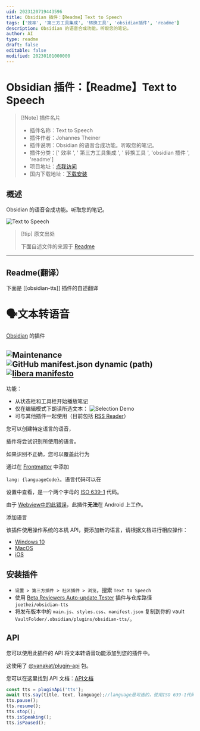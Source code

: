 ```yaml
---
uid: 2023120719443596
title: Obsidian 插件：【Readme】Text to Speech
tags: ['效率', '第三方工具集成', '转换工具', 'obsidian插件', 'readme']
description: Obsidian 的语音合成功能。听取您的笔记。
author: AI
type: readme
draft: false
editable: false
modified: 20230101000000
---
```


# Obsidian 插件：【Readme】Text to Speech

> [!Note] 插件名片
> - 插件名称：Text to Speech
> - 插件作者：Johannes Theiner
> - 插件说明：Obsidian 的语音合成功能。听取您的笔记。
> - 插件分类：[' 效率 ', ' 第三方工具集成 ', ' 转换工具 ', 'obsidian 插件 ', 'readme']
> - 项目地址：[点我访问](https://github.com/joethei/obsidian-tts)
> - 国内下载地址：[下载安装](https://pkmer.cn/products/plugin/pluginMarket/?obsidian-tts)

## 概述

Obsidian 的语音合成功能。听取您的笔记。

![Text to Speech](https://cdn.pkmer.cn/covers/obsidian-tts.PNG!pkmer)

> [!tip] 原文出处
>
>下面自述文件的来源于 [Readme](https://ghproxy.net/https://raw.githubusercontent.com/joethei/obsidian-tts/master/README.md)
>

---

## Readme(翻译）

下面是 [[obsidian-tts]] 插件的自述翻译

# 🗣️文本转语音

[Obsidian](https://obsidian.md) 的插件

![Maintenance](https://shields.joethei.xyz/maintenance/yes/2023)
![GitHub manifest.json dynamic (path)](https://shields.joethei.xyz/github/manifest-json/minAppVersion/joethei/obsidian-tts?label=lowest%20supported%20app%20version)
[![libera manifesto](https://shields.joethei.xyz/badge/libera-manifesto-lightgrey.svg)](https://liberamanifesto.com)
---

功能：

- 从状态栏和工具栏开始播放笔记
- 仅在编辑模式下朗读所选文本：
  ![Selection Demo](https://cdn.pkmer.cn/covers/obsidian-tts_1_3.png!pkmer)
- 可与其他插件一起使用（目前包括 [RSS Reader](https://github.com/joethei/obsidian-rss)）

您可以创建特定语言的语音，

插件将尝试识别所使用的语言。

如果识别不正确，您可以覆盖此行为

通过在 [Frontmatter](https://help.obsidian.md/Advanced+topics/YAML+front+matter) 中添加

`lang: {languageCode}`。语言代码可以在

设置中查看，是一个两个字母的 [ISO 639-1](https://www.loc.gov/standards/iso639-2/php/English_list.php) 代码。

由于 [Webview中的此错误](https://bugs.chromium.org/p/chromium/issues/detail?id=487255)，此插件**无法**在 Android 上工作。

添加语言

该插件使用操作系统的本机 API，要添加新的语言，请根据文档进行相应操作：

- [Windows 10](https://support.microsoft.com/en-us/topic/how-to-download-text-to-speech-languages-for-windows-10-d5a6b612-b3ae-423f-afa5-4f6caf1ec5d3)
- [MacOS](https://support.apple.com/guide/mac-help/change-the-system-language-mh26684/mac)
- [iOS](https://support.apple.com/guide/iphone/change-the-language-and-region-iphce20717a3/ios)

<!--- [Android](https://support.google.com/accessibility/android/answer/6006983?hl=en)--->

## 安装插件

- `设置 > 第三方插件 > 社区插件 > 浏览`，搜索 `Text to Speech`
- 使用 [Beta Reviewers Auto-update Tester](https://github.com/TfTHacker/obsidian42-brat) 插件与仓库路径
  `joethei/obsidian-tts`
- 将发布版本中的 `main.js`、`styles.css`、`manifest.json` 复制到你的
  vault `VaultFolder/.obsidian/plugins/obsidian-tts/`。

## API

您可以使用此插件的 API 将文本转语音功能添加到您的插件中。

这使用了 [@vanakat/plugin-api](https://www.npmjs.com/package/@vanakat/plugin-api) 包。

您可以在这里找到 API 文档：[API文档](https://joethei.github.io/obsidian-tts/interfaces/TTSService.html)

```js
const tts = pluginApi('tts');
await tts.say(title, text, language);//language是可选的，使用ISO 639-1代码
tts.pause();
tts.resume();
tts.stop();
tts.isSpeaking();
tts.isPaused();
```